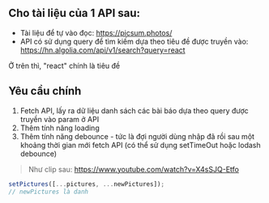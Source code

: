## Cho tài liệu của 1 API sau:

- Tài liệu để tự vào đọc: https://picsum.photos/
- API có sử dụng query để tìm kiếm dựa theo tiêu đề được truyền vào: https://hn.algolia.com/api/v1/search?query=react

Ở trên thì, "react" chính là tiêu đề

## Yêu cầu chính

1. Fetch API, lấy ra dữ liệu danh sách các bài báo dựa theo query được truyền vào param ở API
2. Thêm tính năng loading
3. Thêm tính năng debounce - tức là đợi người dùng nhập đã rồi sau một khoảng thời gian mới fetch API (có thể sử dụng setTimeOut hoặc lodash debounce)

> Như clip sau: https://www.youtube.com/watch?v=X4sSJQ-Etfo

```jsx
setPictures([...pictures, ...newPictures]);
// newPictures là danh
```
